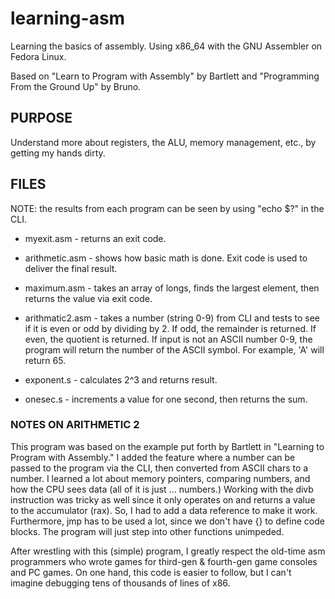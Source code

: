 # learning-asm
Learning the basics of assembly. Using x86_64 with the GNU Assembler on Fedora Linux. 

Based on "Learn to Program with Assembly" by Bartlett and "Programming From the 
Ground Up" by Bruno.

## PURPOSE
Understand more about registers, the ALU, memory management, etc., by getting my hands dirty. 

## FILES

NOTE: the results from each program can be seen by using "echo $?" in the CLI.

* myexit.asm - returns an exit code.
  
* arithmetic.asm - shows how basic math is done. Exit code is used to deliver the final result.
  
* maximum.asm - takes an array of longs, finds the largest element, then returns the value via exit code.
  
* arithmatic2.asm - takes a number (string 0-9) from CLI and tests to see if it is even or odd by dividing by 2.
  If odd, the remainder is returned. If even, the quotient is returned. If input is not an ASCII number 0-9,
  the program will return the number of the ASCII symbol. For example, 'A' will return 65.
  
* exponent.s - calculates 2^3 and returns result.

* onesec.s - increments a value for one second, then returns the sum.


### NOTES ON ARITHMETIC 2
This program was based on the example put forth by Bartlett in "Learning to Program with Assembly."  I added the feature where 
a number can be passed to the program via the CLI, then converted from ASCII chars to a number.  I learned a lot about memory pointers, comparing numbers, and how the CPU sees data (all of it is just ... numbers.) Working with the divb instruction was tricky as well since it only
operates on and returns a value to the accumulator (rax). So, I had to add a data reference to make it work.  Furthermore, jmp has to be used a lot, since we don't have {} to define code blocks.  The program will just step into other functions unimpeded.

After wrestling with this (simple) program, I greatly respect the old-time asm programmers who wrote games for third-gen & fourth-gen game consoles and PC games. On one hand, this code is easier to follow, but I can't imagine debugging tens of thousands of lines of x86. 
